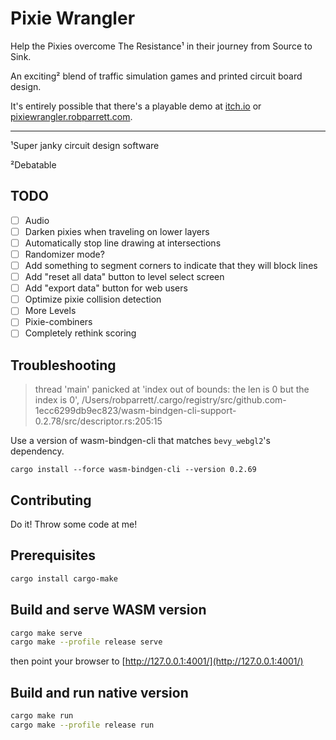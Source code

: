 # Pixie Wrangler

Help the Pixies overcome The Resistance¹ in their journey from Source to Sink.

An exciting² blend of traffic simulation games and printed circuit board design.

It's entirely possible that there's a playable demo at [itch.io](https://euclidean-whale.itch.io/pixie-wrangler) or [pixiewrangler.robparrett.com](https://pixiewrangler.robparrett.com).

---

¹Super janky circuit design software

²Debatable

## TODO

- [ ] Audio
- [ ] Darken pixies when traveling on lower layers
- [ ] Automatically stop line drawing at intersections
- [ ] Randomizer mode?
- [ ] Add something to segment corners to indicate that they will block lines
- [ ] Add "reset all data" button to level select screen
- [ ] Add "export data" button for web users
- [ ] Optimize pixie collision detection
- [ ] More Levels
- [ ] Pixie-combiners
- [ ] Completely rethink scoring

## Troubleshooting

> thread 'main' panicked at 'index out of bounds: the len is 0 but the index is 0', /Users/robparrett/.cargo/registry/src/github.com-1ecc6299db9ec823/wasm-bindgen-cli-support-0.2.78/src/descriptor.rs:205:15

Use a version of wasm-bindgen-cli that matches `bevy_webgl2`'s dependency.

```
cargo install --force wasm-bindgen-cli --version 0.2.69
```

## Contributing

Do it! Throw some code at me!

## Prerequisites

```bash
cargo install cargo-make
```

## Build and serve WASM version

```bash
cargo make serve
cargo make --profile release serve
```

then point your browser to [http://127.0.0.1:4001/](http://127.0.0.1:4001/)

## Build and run native version

```bash
cargo make run
cargo make --profile release run
```
